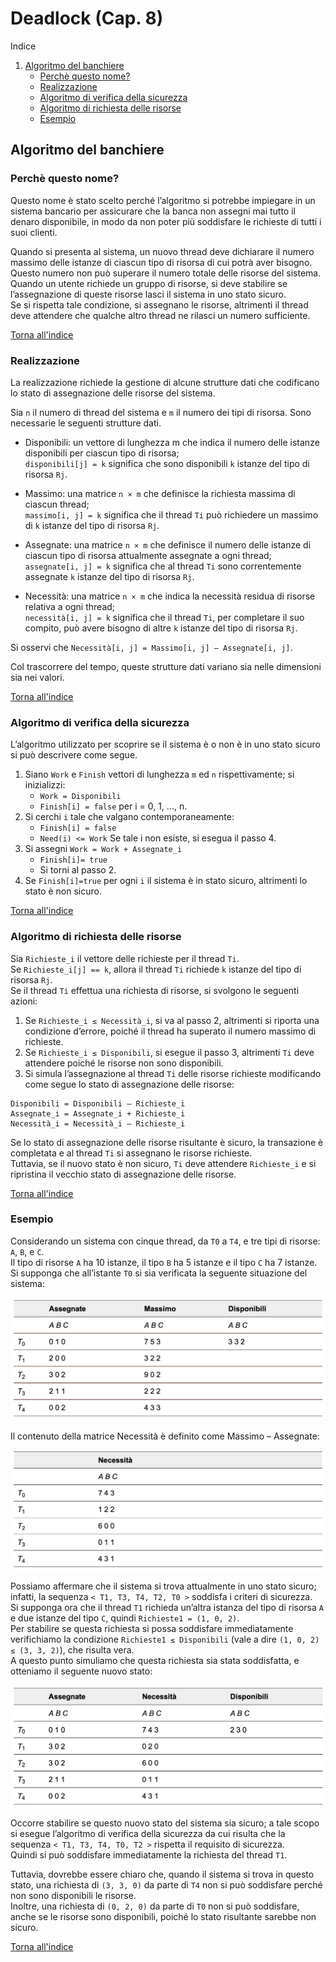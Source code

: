 # Deadlock (Cap. 8)
Indice
1.  [Algoritmo del banchiere](#algoritmo-del-banchiere)
	- [Perchè questo nome?](#perchè-questo-nome)
	- [Realizzazione](#realizzazione)
	- [Algoritmo di verifica della sicurezza](#algoritmo-di-verifica-della-sicurezza)
	- [Algoritmo di richiesta delle risorse](#algoritmo-di-richiesta-delle-risorse)
	- [Esempio](#esempio)

## Algoritmo del banchiere
### Perchè questo nome?
Questo nome è stato scelto perché l’algoritmo si potrebbe impiegare in un sistema bancario per assicurare che la banca non assegni mai tutto il denaro disponibile, in modo da non poter più soddisfare le richieste di tutti i suoi clienti.  
  
Quando si presenta al sistema, un nuovo thread deve dichiarare il numero massimo delle istanze di ciascun tipo di risorsa di cui potrà aver bisogno.  
Questo numero non può superare il numero totale delle risorse del sistema.  
Quando un utente richiede un gruppo di risorse, si deve stabilire se l’assegnazione di queste risorse lasci il sistema in uno stato sicuro.  
Se si rispetta tale condizione, si assegnano le risorse, altrimenti il thread deve attendere che qualche altro thread ne rilasci un numero sufficiente.
  

[Torna all'indice](#deadlock-cap-8)
  
### Realizzazione
La realizzazione richiede la gestione di alcune strutture dati che codificano lo stato di assegnazione delle risorse del sistema.  

Sia `n` il numero di thread del sistema e `m` il numero dei tipi di risorsa. Sono necessarie le seguenti strutture dati.

- Disponibili: un vettore di lunghezza m che indica il numero delle istanze disponibili per ciascun tipo di risorsa;  
`disponibili[j] = k` significa che sono disponibili `k` istanze del tipo di risorsa `Rj`.

- Massimo: una matrice `n × m` che definisce la richiesta massima di ciascun thread;  
`massimo[i, j] = k` significa che il thread `Ti` può richiedere un massimo di `k` istanze del tipo di risorsa `Rj`.

- Assegnate: una matrice `n × m` che definisce il numero delle istanze di ciascun tipo di risorsa attualmente assegnate a ogni thread;  
`assegnate[i, j] = k` significa che al thread `Ti` sono correntemente assegnate `k` istanze del tipo di risorsa `Rj`.

- Necessità: una matrice `n × m` che indica la necessità residua di risorse relativa a ogni thread;  
`necessità[i, j] = k` significa che il thread `Ti`, per completare il suo compito, può avere bisogno di altre `k` istanze del tipo di risorsa `Rj`.  
  
Si osservi che `Necessità[i, j] = Massimo[i, j] – Assegnate[i, j]`.  
  
Col trascorrere del tempo, queste strutture dati variano sia nelle dimensioni sia nei valori.  
  

[Torna all'indice](#deadlock-cap-8)

### Algoritmo di verifica della sicurezza
L’algoritmo utilizzato per scoprire se il sistema è o non è in uno stato sicuro si può descrivere come segue.

1. Siano `Work` e `Finish` vettori di lunghezza `m` ed `n` rispettivamente; si inizializzi: 
	- `Work = Disponibili`
	- `Finish[i] = false` per i = 0, 1, ..., n.
2. Si cerchi `i` tale che valgano contemporaneamente:
	- `Finish[i] = false`
	- `Need(i) <= Work`
	Se tale i non esiste, si esegua il passo 4.
3. Si assegni `Work = Work + Assegnate_i`
	- `Finish[i]= true`
	- Si torni al passo 2.
4. Se `Finish[i]=true` per ogni `i` il sistema è in stato sicuro, altrimenti lo stato è non sicuro.
  
  
[Torna all'indice](#deadlock-cap-8)  

### Algoritmo di richiesta delle risorse
Sia `Richieste_i` il vettore delle richieste per il thread `Ti`.  
Se `Richieste_i[j] == k`, allora il thread `Ti` richiede `k` istanze del tipo di risorsa `Rj`.  
Se il thread `Ti` effettua una richiesta di risorse, si svolgono le seguenti azioni:

1. Se `Richieste_i ≤ Necessità_i`, si va al passo 2, altrimenti si riporta una condizione d’errore, poiché il thread ha superato il numero massimo di richieste.
2. Se `Richieste_i ≤ Disponibili`, si esegue il passo 3, altrimenti `Ti` deve attendere poiché le risorse non sono disponibili.
3. Si simula l’assegnazione al thread `Ti` delle risorse richieste modificando come segue lo stato di assegnazione delle risorse:
```
Disponibili = Disponibili – Richieste_i
Assegnate_i = Assegnate_i + Richieste_i
Necessità_i = Necessità_i – Richieste_i
```
  
Se lo stato di assegnazione delle risorse risultante è sicuro, la transazione è completata e al thread `Ti` si assegnano le risorse richieste.  
Tuttavia, se il nuovo stato è non sicuro, `Ti` deve attendere `Richieste_i` e si ripristina il vecchio stato di assegnazione delle risorse.  
  

[Torna all'indice](#deadlock-cap-8)  

### Esempio
Considerando un sistema con cinque thread, da `T0` a `T4`, e tre tipi di risorse: `A`, `B`, e `C`.  
Il tipo di risorse `A` ha 10 istanze, il tipo `B` ha 5 istanze e il tipo `C` ha 7 istanze.  
Si supponga che all’istante `T0` si sia verificata la seguente situazione del sistema:

![1](images/1.png)

Il contenuto della matrice Necessità è definito come Massimo – Assegnate:

![2](images/2.png)

Possiamo affermare che il sistema si trova attualmente in uno stato sicuro; infatti, la sequenza `< T1, T3, T4, T2, T0 >` soddisfa i criteri di sicurezza.  
Si supponga ora che il thread `T1` richieda un’altra istanza del tipo di risorsa `A` e due istanze del tipo `C`, quindi `Richieste1 = (1, 0, 2)`.  
Per stabilire se questa richiesta si possa soddisfare immediatamente verifichiamo la condizione `Richieste1 ≤ Disponibili` (vale a dire `(1, 0, 2) ≤ (3, 3, 2)`), che risulta vera.  
A questo punto simuliamo che questa richiesta sia stata soddisfatta, e otteniamo il seguente nuovo stato:

![3](images/3.png)

Occorre stabilire se questo nuovo stato del sistema sia sicuro; a tale scopo si esegue l’algoritmo di verifica della sicurezza da cui risulta che la sequenza `< T1, T3, T4, T0, T2 >` rispetta il requisito di sicurezza.  
Quindi si può soddisfare immediatamente la richiesta del thread `T1`.  

Tuttavia, dovrebbe essere chiaro che, quando il sistema si trova in questo stato, una richiesta di `(3, 3, 0)` da parte di `T4` non si può soddisfare perché non sono disponibili le risorse.  
Inoltre, una richiesta di `(0, 2, 0)` da parte di `T0` non si può soddisfare, anche se le risorse sono disponibili, poiché lo stato risultante sarebbe non sicuro.
  
  
[Torna all'indice](#deadlock-cap-8)  
